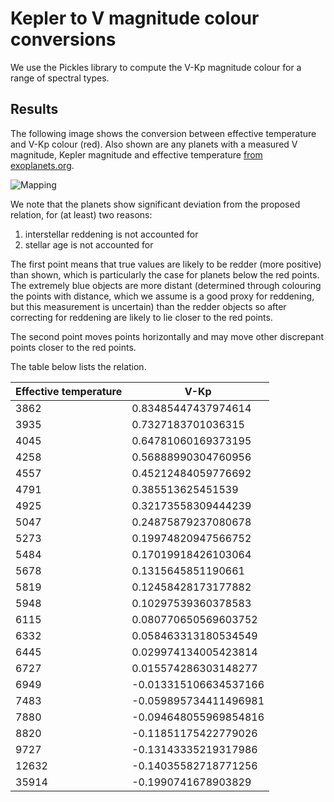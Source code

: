 Kepler to V magnitude colour conversions
========================================

We use the Pickles library to compute the V-Kp magnitude colour for a range of spectral types.

Results
-------

The following image shows the conversion between effective temperature and V-Kp colour (red). Also shown are any planets with a measured V magnitude, Kepler magnitude and effective temperature [from exoplanets.org](http://exoplanets.org).

![Mapping](https://raw.github.com/mindriot101/kepler-colour-conversion/master/output/plot.png)

We note that the planets show significant deviation from the proposed relation, for (at least) two reasons:

1. interstellar reddening is not accounted for
2. stellar age is not accounted for

The first point means that true values are likely to be redder (more positive) than shown, which is particularly the case for planets below the red points. The extremely blue objects are more distant (determined through colouring the points with distance, which we assume is a good proxy for reddening, but this measurement is uncertain) than the redder objects so after correcting for reddening are likely to lie closer to the red points.

The second point moves points horizontally and may move other discrepant points closer to the red points.

The table below lists the relation.

Effective temperature | V-Kp
-----|----------------------
3862 | 0.83485447437974614
3935 | 0.7327183701036315
4045 | 0.64781060169373195
4258 | 0.56888990304760956
4557 | 0.45212484059776692
4791 | 0.385513625451539
4925 | 0.32173558309444239
5047 | 0.24875879237080678
5273 | 0.19974820947566752
5484 | 0.17019918426103064
5678 | 0.1315645851190661
5819 | 0.12458428173177882
5948 | 0.10297539360378583
6115 | 0.080770650569603752
6332 | 0.058463313180534549
6445 | 0.029974134005423814
6727 | 0.015574286303148277
6949 | -0.013315106634537166
7483 | -0.059895734411496981
7880 | -0.094648055969854816
8820 | -0.11851175422779026
9727 | -0.13143335219317986
12632 | -0.14035582718771256
35914 | -0.1990741678903829

